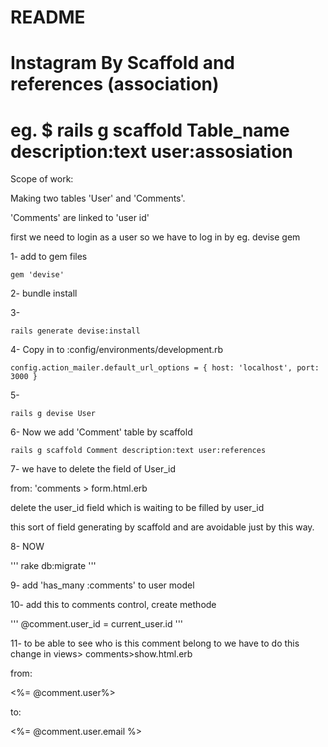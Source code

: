 # README
# Instagram By Scaffold and references (association)
# eg. $ rails g scaffold Table_name description:text user:assosiation

Scope of work:

Making two tables 'User' and 'Comments'.

'Comments' are linked to 'user id'

first we need to login as a user so we have to log in by eg. devise gem

1- add to gem files

```
gem 'devise'

```

2- bundle install

3-
```
rails generate devise:install
```

4- Copy in to :config/environments/development.rb

```
config.action_mailer.default_url_options = { host: 'localhost', port: 3000 }
```
5-
```
rails g devise User
```
6- Now we add 'Comment' table by scaffold

```
rails g scaffold Comment description:text user:references
```
7- we have to delete the field of User_id

from: 'comments > form.html.erb

delete the user_id field which is waiting to be filled by user_id

this sort of field generating by scaffold and are avoidable just by this way.

8- NOW

'''
rake db:migrate
'''

9- add 'has_many :comments' to user model

10- add this to comments control, create methode

'''
@comment.user_id = current_user.id
'''

11- to be able to see who is this comment belong to we have to do this change in views> comments>show.html.erb

from:

<%= @comment.user%>

to:

<%= @comment.user.email %>
